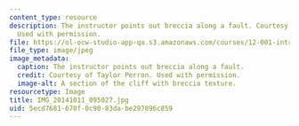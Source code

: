 ```yaml
---
content_type: resource
description: The instructor points out breccia along a fault. Courtesy of Taylor Perron.
  Used with permission.
file: https://ol-ocw-studio-app-qa.s3.amazonaws.com/courses/12-001-introduction-to-geology-fall-2013/5ecd7681670f0c9083dabe297896c859_IMG_20141011_095027.jpg
file_type: image/jpeg
image_metadata:
  caption: The instructor points out breccia along a fault.
  credit: Courtesy of Taylor Perron. Used with permission.
  image-alt: A section of the cliff with breccia texture.
resourcetype: Image
title: IMG_20141011_095027.jpg
uid: 5ecd7681-670f-0c90-83da-be297896c859
---
```

